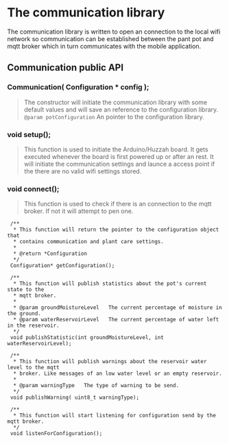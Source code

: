 # The communication library
The communication library is written to open an connection to the
local wifi network so communication can be established between the
 pant pot and mqtt broker which in turn communicates with the mobile
 application.
 
 ## Communication public API

### Communication( Configuration * config );
> The constructor will initiate the communication library with some default
> values and will save an reference to the configuration library.
> <br>`@param potConfiguration`  An pointer to the configuration library.
     
### void setup();
>This function is used to initiate the Arduino/Huzzah board. It gets
>executed whenever the board is first powered up or after an rest. It will
>initiate the communication settings and launce a access point if the
>there are no valid wifi settings stored.
 
### void connect();
>This function is used to check if there is an connection to the mqtt broker.
>If not it will attempt to pen one.
     
 
     /**
      * This function will return the pointer to the configuration object that
      * contains communication and plant care settings.
      *
      * @return *Configuration
      */
     Configuration* getConfiguration();
 
     /**
      * This function will publish statistics about the pot's current state to the
      * mqtt broker.
      *
      * @param groundMoistureLevel   The current percentage of moisture in the ground.
      * @param waterReservoirLevel   The current percentage of water left in the reservoir.
      */
     void publishStatistic(int groundMoistureLevel, int waterReservoirLevel);
 
     /**
      * This function will publish warnings about the reservoir water level to the mqtt
      * broker. Like messages of an low water level or an empty reservoir.
      *
      * @param warningType   The type of warning to be send.
      */
     void publishWarning( uint8_t warningType);
 
     /**
      * This function will start listening for configuration send by the mqtt broker.
      */
     void listenForConfiguration();